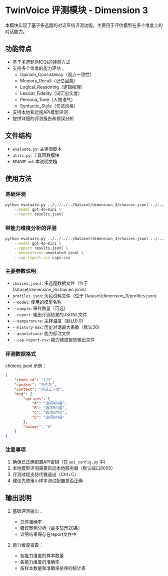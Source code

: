# TwinVoice 评测模块 - Dimension 3

本模块实现了基于多选题的对话系统评测功能，主要用于评估模型在多个维度上的对话能力。

## 功能特点

- 基于多选题(MCQ)的评测方式
- 支持多个维度的能力评估：
  - Opinion_Consistency（观点一致性）
  - Memory_Recall（记忆回溯）
  - Logical_Reasoning（逻辑推理）
  - Lexical_Fidelity（词汇忠实度）
  - Persona_Tone（人物语气）
  - Syntactic_Style（句法风格）
- 支持本地和远程API模型评测
- 提供详细的评测报告和错误分析

## 文件结构

- `evaluate.py`: 主评测脚本
- `utils.py`: 工具函数模块
- `README.md`: 本说明文档

## 使用方法

### 基础评测

```bash
python evaluate.py ../../../../Dataset/dimension_3/choices.jsonl ../../../../Dataset/dimension_3/profiles.json \
    --model gpt-4o-mini \
    --report results.jsonl
```

### 带能力维度分析的评测

```bash
python evaluate.py ../../../../Dataset/dimension_3/choices.jsonl ../../../../Dataset/dimension_3/profiles.json \
    --model gpt-4o-mini \
    --report results.jsonl \
    --annotations annotated.jsonl \
    --cap-report-csv caps.csv
```

### 主要参数说明

- `choices.jsonl`: 多选题数据文件（位于 Dataset/dimension_3/choices.jsonl）
- `profiles.json`: 角色资料文件（位于 Dataset/dimension_3/profiles.json）
- `--model`: 使用的模型名称
- `--sample`: 采样数量（可选）
- `--report`: 输出评测结果的JSONL文件
- `--temperature`: 采样温度（默认0.0）
- `--history-max`: 历史对话最大条数（默认30）
- `--annotations`: 能力标注文件
- `--cap-report-csv`: 能力维度报告输出文件

### 评测数据格式

choices.jsonl 示例：
```json
{
    "chunk_id": "123",
    "speaker": "角色名",
    "context": "对话上下文",
    "mcq": {
        "options": {
            "A": "选项A内容",
            "B": "选项B内容",
            "C": "选项C内容",
            "D": "选项D内容"
        },
        "answer": "A"
    }
}
```

### 注意事项

1. 确保已正确配置API密钥（在 `api_config.py` 中）
2. 本地模型评测需要启动本地服务器（默认端口8005）
3. 评测过程支持优雅退出（Ctrl+C）
4. 建议先使用小样本测试配置是否正确

## 输出说明

1. 基础评测输出：
   - 总体准确率
   - 错误案例分析（最多显示20条）
   - 详细结果保存在report文件中

2. 能力维度报告：
   - 各能力维度的样本数量
   - 各能力维度的准确率
   - 按样本数量和准确率排序的统计表
